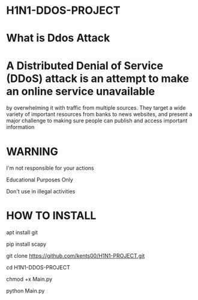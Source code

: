 # H1N1-DDOS-PROJECT

# What is  Ddos Attack
 
# A Distributed Denial of Service (DDoS) attack is an attempt to make an online service unavailable

by overwhelming it with traffic from multiple sources. They target a wide variety of important resources from banks to news websites, and present a major challenge to making sure people can publish and access important information

# WARNING

I'm not responsible for your actions

Educational Purposes Only

Don't use in illegal activities


# HOW TO INSTALL 

apt install git

pip install scapy

git clone https://github.com/kents00/H1N1-PROJECT.git

cd H1N1-DDOS-PROJECT

chmod +x Main.py

python Main.py
